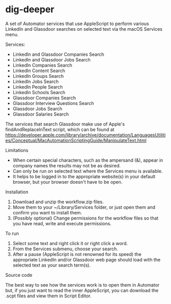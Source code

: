 # dig-deeper
A set of Automator services that use AppleScript to perform various LinkedIn and Glassdoor searches on selected text via the macOS Services menu.

Services:

* LinkedIn and Glassdoor Companies Search
* LinkedIn and Glassdoor Jobs Search
* LinkedIn Companies Search
* LinkedIn Content Search
* LinkedIn Groups Search
* LinkedIn Jobs Search
* LinkedIn People Search
* LinkedIn Schools Search
* Glassdoor Companies Search
* Glassdoor Interview Questions Search
* Glassdoor Jobs Search
* Glassdoor Salaries Search

The services that search Glassdoor make use of Apple's findAndReplaceInText script, which can be found at https://developer.apple.com/library/archive/documentation/LanguagesUtilities/Conceptual/MacAutomationScriptingGuide/ManipulateText.html

Limitations

* When certain special characters, such as the ampersand (&), appear in company names the results may not be as desired.
* Can only be run on selected text where the Services menu is available.
* It helps to be logged in to the appropriate website(s) in your default browser, but your browser doesn't have to be open.

Installation

1. Download and unzip the workflow.zip files.
2. Move them to your ~/Library/Services folder, or just open them and confirm you want to install them.
3. (Possibly optional) Change permissions for the workflow files so that you have read, write and execute permissions.

To run
1. Select some text and right click it or right click a word.
2. From the Services submenu, choose your search.
3. After a pause (AppleScript is not renowned for its speed) the appropriate LinkedIn and/or Glassdoor web page should load with the selected text as your search term(s).

Source code

The best way to see how the services work is to open them in Automator but, if you just want to read the inner AppleScript, you can download the .scpt files and view them in Script Editor.
